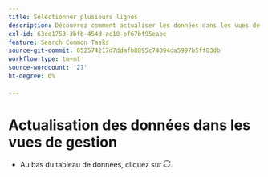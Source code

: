 ```yaml
---
title: Sélectionner plusieurs lignes
description: Découvrez comment actualiser les données dans les vues de gestion de campagne.
exl-id: 63ce1753-3bfb-454d-ac18-ef67bf95eabc
feature: Search Common Tasks
source-git-commit: 052574217d7ddafb8895c74094da5997b5ff83db
workflow-type: tm+mt
source-wordcount: '27'
ht-degree: 0%

---
```


# Actualisation des données dans les vues de gestion

* Au bas du tableau de données, cliquez sur ![Actualiser](/help/search-social-commerce/assets/refresh.png).
